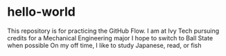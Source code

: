 # hello-world
This repository is for practicing the GitHub Flow.
I am at Ivy Tech pursuing credits for a Mechanical Engineering major
I hope to switch to Ball State when possible
On my off time, I like to study Japanese, read, or fish
